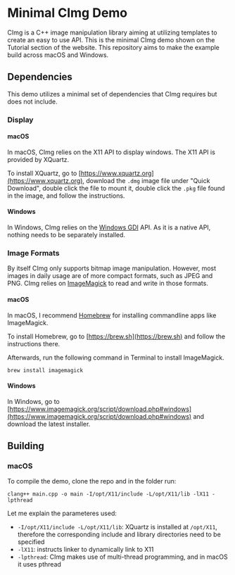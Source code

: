 # Minimal CImg Demo

CImg is a C++ image manipulation library aiming at utilizing templates to create an easy to use API.
This is the minimal CImg demo shown on the Tutorial section of the website.
This repository aims to make the example build across macOS and Windows.

## Dependencies

This demo utilizes a minimal set of dependencies that CImg requires but does not include.

### Display

#### macOS

In macOS, CImg relies on the X11 API to display windows.
The X11 API is provided by XQuartz.

To install XQuartz,
go to [https://www.xquartz.org](https://www.xquartz.org),
download the `.dmg` image file under "Quick Download",
double click the file to mount it,
double click the `.pkg` file found in the image,
and follow the instructions.

#### Windows

In Windows, CImg relies on the [Windows GDI](https://docs.microsoft.com/en-us/windows/desktop/gdi/windows-gdi) API.
As it is a native API, nothing needs to be separately installed.

### Image Formats

By itself CImg only supports bitmap image manipulation.
However, most images in daily usage are of more compact formats, such as JPEG and PNG.
CImg relies on [ImageMagick](https://www.imagemagick.org/script/index.php) to read and write in those formats.

#### macOS

In macOS, I recommend [Homebrew](https://brew.sh) for installing commandline apps like ImageMagick.

To install Homebrew, go to [https://brew.sh](https://brew.sh) and follow the instructions there.

Afterwards, run the following command in Terminal to install ImageMagick.

    brew install imagemagick

#### Windows

In Windows, go to [https://www.imagemagick.org/script/download.php#windows](https://www.imagemagick.org/script/download.php#windows) and download the latest installer.

## Building

### macOS

To compile the demo, clone the repo and in the folder run:

    clang++ main.cpp -o main -I/opt/X11/include -L/opt/X11/lib -lX11 -lpthread

Let me explain the parameteres used:

- `-I/opt/X11/include -L/opt/X11/lib`: XQuartz is installed at `/opt/X11`, therefore the corresponding include and library directories need to be specified
- `-lX11`: instructs linker to dynamically link to X11
- `-lpthread`: CImg makes use of multi-thread programming, and in macOS it uses pthread
